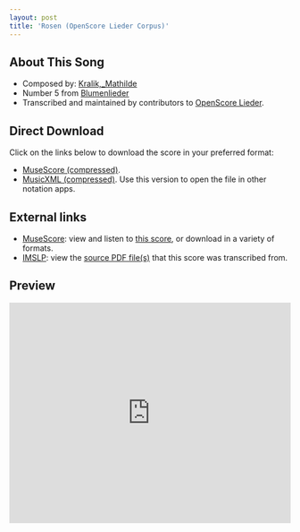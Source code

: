 ```yaml
---
layout: post
title: 'Rosen (OpenScore Lieder Corpus)'
---
```


## About This Song

- Composed by: [Kralik,_Mathilde](https://fourscoreandmore.org/openscore/lieder/Kralik,_Mathilde)
- Number 5 from [Blumenlieder](https://fourscoreandmore.org/openscore/lieder/Kralik,_Mathilde/Blumenlieder)
- Transcribed and maintained by contributors to [OpenScore Lieder].

[OpenScore Lieder]: https://musescore.com/openscore-lieder-corpus

## Direct Download

Click on the links below to download the score in your preferred format:
- [MuseScore (compressed)](https://github.com/openscore/lieder/blob/main/scores/Kralik,_Mathilde/Blumenlieder/5_Rosen/lc6166096.mscz?raw=true).
- [MusicXML (compressed)](https://github.com/openscore/lieder/blob/main/scores/Kralik,_Mathilde/Blumenlieder/5_Rosen/lc6166096.mxl?raw=true). Use this version to open the file in other notation apps.

## External links

- [MuseScore]: view and listen to [this score][MuseScore], or download in a variety of formats.
- [IMSLP]: view the [source PDF file(s)][IMSLP] that this score was transcribed from.

[MuseScore]: https://musescore.com/score/6166096
[IMSLP]: https://imslp.org/wiki/Special:ReverseLookup/621212

## Preview

<iframe width="100%" height="394" src="https://musescore.com/openscore-lieder-corpus/scores/6166096/embed" frameborder="0" allowfullscreen allow="autoplay; fullscreen"></iframe>
